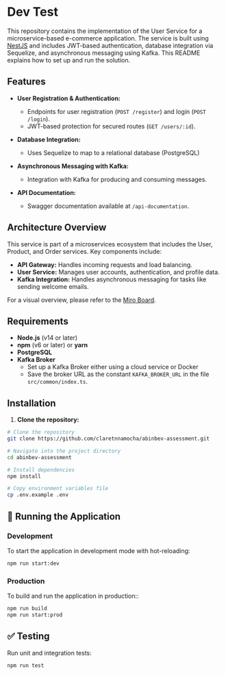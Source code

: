 # Dev Test

This repository contains the implementation of the User Service for a microservice-based e-commerce application. The service is built using [NestJS](https://nestjs.com/) and includes JWT-based authentication, database integration via Sequelize, and asynchronous messaging using Kafka. This README explains how to set up and run the solution.

## Features

- **User Registration & Authentication:**

  - Endpoints for user registration (`POST /register`) and login (`POST /login`).
  - JWT-based protection for secured routes (`GET /users/:id`).

- **Database Integration:**

  - Uses Sequelize to map to a relational database (PostgreSQL)

- **Asynchronous Messaging with Kafka:**

  - Integration with Kafka for producing and consuming messages.

- **API Documentation:**
  - Swagger documentation available at `/api-documentation`.

## Architecture Overview

This service is part of a microservices ecosystem that includes the User, Product, and Order services. Key components include:

- **API Gateway:** Handles incoming requests and load balancing.
- **User Service:** Manages user accounts, authentication, and profile data.
- **Kafka Integration:** Handles asynchronous messaging for tasks like sending welcome emails.

For a visual overview, please refer to the [Miro Board](https://miro.com/app/board/uXjVIc2Q7Qw=).

## Requirements

- **Node.js** (v14 or later)
- **npm** (v6 or later) or **yarn**
- **PostgreSQL**
- **Kafka Broker**
  - Set up a Kafka Broker either using a cloud service or Docker
  - Save the broker URL as the constant `KAFKA_BROKER_URL` in the file `src/common/index.ts`.

## Installation

1. **Clone the repository:**

```bash
# Clone the repository
git clone https://github.com/claretnnamocha/abinbev-assessment.git

# Navigate into the project directory
cd abinbev-assessment

# Install dependencies
npm install

# Copy environment variables file
cp .env.example .env
```

## 🚀 Running the Application

### Development

To start the application in development mode with hot-reloading:

```sh
npm run start:dev
```

### Production

To build and run the application in production::

```sh
npm run build
npm run start:prod
```

## ✅ Testing

Run unit and integration tests:

```sh
npm run test
```
